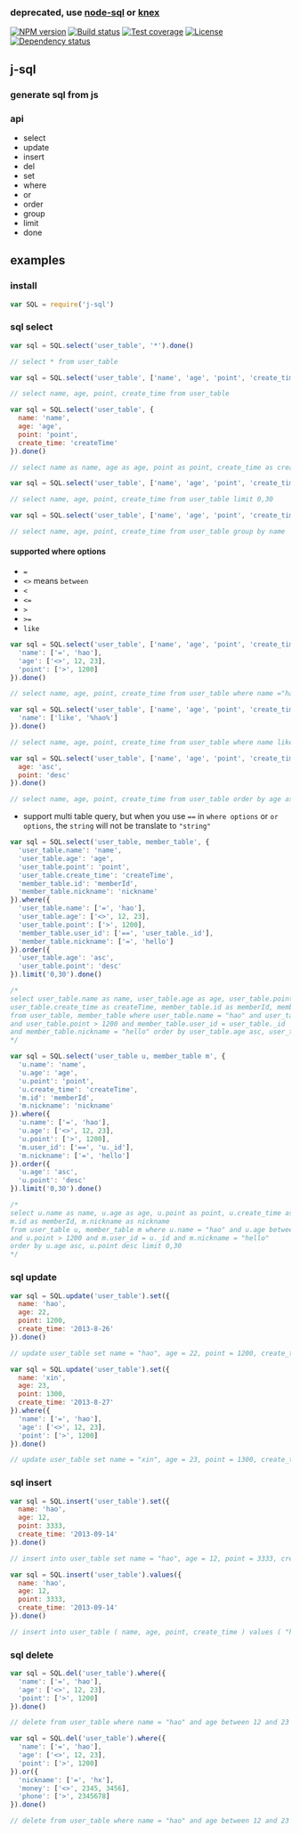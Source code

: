 ### deprecated, use [node-sql](https://github.com/brianc/node-sql) or [knex](https://github.com/tgriesser/knex)

[![NPM version][npm-img]][npm-url]
[![Build status][travis-img]][travis-url]
[![Test coverage][coveralls-img]][coveralls-url]
[![License][license-img]][license-url]
[![Dependency status][david-img]][david-url]

## j-sql

### generate sql from js

### api
* select
* update
* insert
* del
* set
* where
* or
* order
* group
* limit
* done

## examples

### install
```js
var SQL = require('j-sql')
```

### sql select
```js
var sql = SQL.select('user_table', '*').done()

// select * from user_table
```

```js
var sql = SQL.select('user_table', ['name', 'age', 'point', 'create_time']).done()

// select name, age, point, create_time from user_table
```

```js
var sql = SQL.select('user_table', {
  name: 'name',
  age: 'age',
  point: 'point',
  create_time: 'createTime'
}).done()

// select name as name, age as age, point as point, create_time as createTime from user_table
```

```js
var sql = SQL.select('user_table', ['name', 'age', 'point', 'create_time']).limit('0,30').done()

// select name, age, point, create_time from user_table limit 0,30
```

```js
var sql = SQL.select('user_table', ['name', 'age', 'point', 'create_time']).group('name').done()

// select name, age, point, create_time from user_table group by name
```

#### supported where options

* `=`
* `<>` means `between`
* `<`
* `<=`
* `>`
* `>=`
* `like`

```js
var sql = SQL.select('user_table', ['name', 'age', 'point', 'create_time']).where({
  'name': ['=', 'hao'],
  'age': ['<>', 12, 23],
  'point': ['>', 1200]
}).done()

// select name, age, point, create_time from user_table where name ="hao" and age between 12 and 23 and point > 1200
```

```js
var sql = SQL.select('user_table', ['name', 'age', 'point', 'create_time']).where({
  'name': ['like', '%hao%']
}).done()

// select name, age, point, create_time from user_table where name like "%hao%"
```

```js
var sql = SQL.select('user_table', ['name', 'age', 'point', 'create_time']).order({
  age: 'asc',
  point: 'desc'
}).done()

// select name, age, point, create_time from user_table order by age asc, point desc
```

* support multi table query, but when you use `==` in `where options` or `or options`, the `string` will not be translate to `"string"`

```js
var sql = SQL.select('user_table, member_table', {
  'user_table.name': 'name',
  'user_table.age': 'age',
  'user_table.point': 'point',
  'user_table.create_time': 'createTime',
  'member_table.id': 'memberId',
  'member_table.nickname': 'nickname'
}).where({
  'user_table.name': ['=', 'hao'],
  'user_table.age': ['<>', 12, 23],
  'user_table.point': ['>', 1200],
  'member_table.user_id': ['==', 'user_table._id'],
  'member_table.nickname': ['=', 'hello']
}).order({
  'user_table.age': 'asc',
  'user_table.point': 'desc'
}).limit('0,30').done()

/*
select user_table.name as name, user_table.age as age, user_table.point as point,
user_table.create_time as createTime, member_table.id as memberId, member_table.nickname as nickname
from user_table, member_table where user_table.name = "hao" and user_table.age between 12 and 23
and user_table.point > 1200 and member_table.user_id = user_table._id
and member_table.nickname = "hello" order by user_table.age asc, user_table.point desc limit 0,30
*/

```

```js
var sql = SQL.select('user_table u, member_table m', {
  'u.name': 'name',
  'u.age': 'age',
  'u.point': 'point',
  'u.create_time': 'createTime',
  'm.id': 'memberId',
  'm.nickname': 'nickname'
}).where({
  'u.name': ['=', 'hao'],
  'u.age': ['<>', 12, 23],
  'u.point': ['>', 1200],
  'm.user_id': ['==', 'u._id'],
  'm.nickname': ['=', 'hello']
}).order({
  'u.age': 'asc',
  'u.point': 'desc'
}).limit('0,30').done()

/*
select u.name as name, u.age as age, u.point as point, u.create_time as createTime,
m.id as memberId, m.nickname as nickname
from user_table u, member_table m where u.name = "hao" and u.age between 12 and 23
and u.point > 1200 and m.user_id = u._id and m.nickname = "hello"
order by u.age asc, u.point desc limit 0,30
*/
```

### sql update
```js
var sql = SQL.update('user_table').set({
  name: 'hao',
  age: 22,
  point: 1200,
  create_time: '2013-8-26'
}).done()

// update user_table set name = "hao", age = 22, point = 1200, create_time = "2013-8-26"
```

```js
var sql = SQL.update('user_table').set({
  name: 'xin',
  age: 23,
  point: 1300,
  create_time: '2013-8-27'
}).where({
  'name': ['=', 'hao'],
  'age': ['<>', 12, 23],
  'point': ['>', 1200]
}).done()

// update user_table set name = "xin", age = 23, point = 1300, create_time = "2013-8-27" where name ="hao" and age between 12 and 23 and point > 1200
```

### sql insert
```js
var sql = SQL.insert('user_table').set({
  name: 'hao',
  age: 12,
  point: 3333,
  create_time: '2013-09-14'
}).done()

// insert into user_table set name = "hao", age = 12, point = 3333, create_time = "2013-09-14"
```

```js
var sql = SQL.insert('user_table').values({
  name: 'hao',
  age: 12,
  point: 3333,
  create_time: '2013-09-14'
}).done()

// insert into user_table ( name, age, point, create_time ) values ( "hao", 12, 3333, "2013-09-14" )
```

### sql delete
```js
var sql = SQL.del('user_table').where({
  'name': ['=', 'hao'],
  'age': ['<>', 12, 23],
  'point': ['>', 1200]
}).done()

// delete from user_table where name = "hao" and age between 12 and 23 and point > 1200
```

```js
var sql = SQL.del('user_table').where({
  'name': ['=', 'hao'],
  'age': ['<>', 12, 23],
  'point': ['>', 1200]
}).or({
  'nickname': ['=', 'hx'],
  'money': ['<>', 2345, 3456],
  'phone': ['>', 2345678]
}).done()

// delete from user_table where name = "hao" and age between 12 and 23 and point > 1200 or nickname = "hx" or money between 2345 and 3456 or phone > 2345678
```

[npm-img]: https://img.shields.io/npm/v/j-sql.svg?style=flat-square
[npm-url]: https://npmjs.org/package/j-sql
[travis-img]: https://img.shields.io/travis/coderhaoxin/j-sql.svg?style=flat-square
[travis-url]: https://travis-ci.org/coderhaoxin/j-sql
[coveralls-img]: https://img.shields.io/coveralls/coderhaoxin/j-sql.svg?style=flat-square
[coveralls-url]: https://coveralls.io/r/coderhaoxin/j-sql?branch=master
[license-img]: http://img.shields.io/badge/license-MIT-green.svg?style=flat-square
[license-url]: http://opensource.org/licenses/MIT
[david-img]: https://img.shields.io/david/coderhaoxin/j-sql.svg?style=flat-square
[david-url]: https://david-dm.org/coderhaoxin/j-sql
